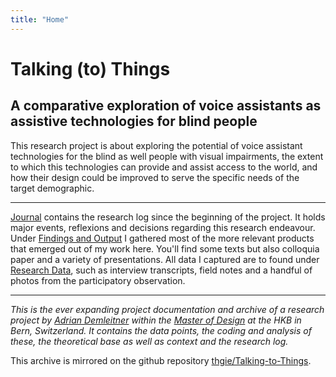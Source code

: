 ```yaml
---
title: "Home"
---
```


# Talking (to) Things
## A comparative exploration of voice assistants as assistive technologies for blind people

This research project is about exploring the potential of voice assistant technologies for the blind as well people with visual impairments, the extent to which this technologies can provide and assist access to the world, and how their design could be improved to serve the specific needs of the target demographic.

---

[Journal](Journal.md) contains the research log since the beginning of the project. It holds major events, reflexions and decisions regarding this research endeavour. Under [Findings and Output](Findings%20and%20Output.md) I gathered most of the more relevant products that emerged out of my work here. You'll find some texts but also colloquia paper and a variety of presentations. All data I captured are to found under [Research Data](Research%20Data.md), such as interview transcripts, field notes and a handful of photos from the participatory observation.

---

*This is the ever expanding project documentation and archive of a research project by [Adrian Demleitner](https://thgie.ch) within the [Master of Design](https://www.hkb-ma-design.ch/en/home-118.html) at the HKB in Bern, Switzerland. It contains the data points, the coding and analysis of these, the theoretical base as well as context and the research log.*

This archive is mirrored on the github repository [thgie/Talking-to-Things](https://github.com/thgie/Talking-to-Things).